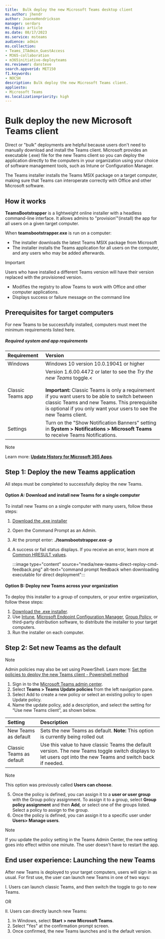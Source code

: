 ```yaml
---
title:  Bulk deploy the new Microsoft Teams desktop client
ms.author: jhendr
author: JoanneHendrickson
manager: serdars
ms.topic: article
ms.date: 08/17/2023
ms.service: msteams
audience: admin
ms.collection: 
- Teams_ITAdmin_GuestAccess
- M365-collaboration
- m365initiative-deployteams
ms.reviewer: dansteve
search.appverid: MET150
f1.keywords:
- NOCSH
description: Bulk deploy the new Microsoft Teams client.
appliesto: 
- Microsoft Teams
ms.localizationpriority: high
---
```


# Bulk deploy the new Microsoft Teams client 

Direct or "bulk"  deployments are helpful because users don't need to manually download and install the Teams client. Microsoft provides an executable (.exe) file for the new Teams client so you can deploy the application directly to the computers in your organization using your choice of software management tools, such as Intune or Configuration Manager.

The Teams installer installs the Teams MSIX package on a target computer, making sure that Teams can interoperate correctly with Office and other Microsoft software.

## How it works

**TeamsBootstrapper** is a lightweight online installer with a headless command-line interface. It allows admins to "provision’"(install) the app for all users on a given target computer.

When **teamsbootstrapper.exe** is run on a computer:

- The installer downloads the latest Teams MSIX package from Microsoft
- The installer installs the Teams application for all users on the computer, and any users who may be added afterwards.

>[!Important]
>Users who have installed a different Teams version will have their version replaced with the provisioned version.

- Modifies the registry to allow Teams to work with Office and other computer applications.
- Displays success or failure message on the command line


## Prerequisites for target computers

For new Teams to be successfully installed, computers must meet the minimum requirements listed here.

##### Required system and app requirements

|Requirement|Version|
|:-----|:-----|
|Windows| Windows 10 version 10.0.19041 or higher|
|Classic Teams app|Version 1.6.00.4472 or later to see the *Try the new Teams* toggle.<</br> </br>**Important:** Classic Teams is only a requirement if you want users to be able to switch between classic Teams and new Teams. This prerequisite is optional if you only want your users to see the new Teams client.|
|Settings|Turn on the "Show Notification Banners" setting in **System > Notifications > Microsoft Teams** to receive Teams Notifications.|

>[!Note]
>Learn more: [**Update History for Microsoft 365 Apps**](/officeupdates/update-history-microsoft365-apps-by-date#supported-versions).

## Step 1: Deploy the new Teams application

All steps must be completed to successfully deploy the new Teams.


#### Option A: Download and install new Teams for a single computer

To install new Teams on a single computer with many users, follow these steps:

1. [Download the .exe installer](https://go.microsoft.com/fwlink/?linkid=2243204&clcid=0x409)
2. Open the Command Prompt as an Admin.
3. At the prompt enter: **./teamsbootstrapper.exe -p**
4. A success or fail status displays. If you receive an error, learn more at [Common HRESULT values](/windows/win32/seccrypto/common-hresult-values).

   :::image type="content" source="media/new-teams-direct-reploy-cmd-feedback.png" alt-text="command prompt feedback when downloading executable for direct deployment":::


#### Option B: Deploy new Teams across your organization

To deploy this installer to a group of computers, or your entire organization, follow these steps:

1. [Download the .exe installer](https://go.microsoft.com/fwlink/?linkid=2243204&clcid=0x409).
2. Use [Intune](/mem/intune/fundamentals/what-is-intune), [Microsoft Endpoint Configuration Manager](/configmgr/core/understand/introduction), [Group Policy](/troubleshoot/windows-server/group-policy/use-group-policy-to-install-software), or third-party distribution software, to distribute the installer to your target computers.
3. Run the installer on each computer.  


## Step 2: Set new Teams as the default 

>[!Note]
>Admin policies may also be set using PowerShell. Learn more: [Set the policies to deploy the new Teams client - Powershell method](new-teams-deploy-using-policies.md)

1. Sign in to the [Microsoft Teams admin center](https://admin.teams.microsoft.com).
2. Select **Teams > Teams Update policies** from the left navigation pane.
3. Select Add to create a new policy or select an existing policy to open Update policy.
4. Name the update policy, add a description, and select the setting for “Use new Teams client”, as shown below.

|Setting|Description|
|:-----|:-----|
|New Teams as default|Sets the new Teams as default. **Note:** This option is currently being rolled out|
|Classic Teams as default|Use this value to have classic Teams the default version. The new Teams toggle switch displays to let users opt into the new Teams and switch back if needed.| 

>[!Note]
>This option was previously called **Users can choose**.

5. Once the policy is defined, you can assign it to a **user or user group** with the Group policy assignment. To assign it to a group, select **Group policy assignment** and then **Add**,  or select one of the groups listed.  Select a policy to assign to the group.
6. Once the policy is defined, you can assign it to a specific user under **Users> Manage users**.

>[!Note]
>If you update the policy setting in the Teams Admin Center, the new setting goes into effect within one minute. The user doesn't have to restart the app.

## End user experience:  Launching the new Teams 

After new Teams is deployed to your target computers, users will sign in as usual. For first use, the user can launch new Teams in one of two ways:

I. Users can launch classic Teams, and then switch the toggle to go to new Teams.

OR

II.  Users can directly launch new Teams:
1. In Windows, select **Start** **> new Microsoft Teams**.
2. Select "Yes" at the confirmation prompt screen. 
3. Once confirmed, the new Teams launches and is the default version.